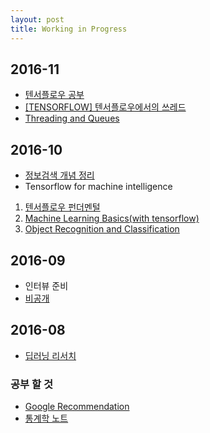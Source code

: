 ```yaml
---
layout: post
title: Working in Progress
---
```

## 2016-11
* [텐서플로우 공부](https://github.com/sweaterr/tensorflowbook)  
 * [[TENSORFLOW] 텐서플로우에서의 쓰레드](http://yujuwon.tistory.com/entry/TENSORFLOW-%ED%85%90%EC%84%9C%ED%94%8C%EB%A1%9C%EC%9A%B0%EC%97%90%EC%84%9C%EC%9D%98-%EC%93%B0%EB%A0%88%EB%93%9C)
 * [Threading and Queues](https://www.tensorflow.org/versions/r0.11/how_tos/threading_and_queues/index.html)
 
## 2016-10
* [정보검색 개념 정리](https://www.evernote.com/shard/s29/sh/6eeb8c1e-f376-4947-84b5-6894ee0a5df1/600ee1f2b3f0646ef9e7bf2ce206276e) 
* Tensorflow for machine intelligence  
 1. [텐서플로우 펀더멘털](https://www.evernote.com/shard/s29/sh/3b83f498-3549-48c4-9a40-5119a58c2788/295769c108025ccdf29e7b74b017105c)
 1. [Machine Learning Basics(with tensorflow)](https://www.evernote.com/shard/s29/sh/64d969c6-4bad-43ac-8857-1e3dec495bd5/1207f425560497681d057e67ac337029)
 1. [Object Recognition and Classification](https://www.evernote.com/shard/s29/sh/73ddb54f-0dad-4270-9e8e-a56d4174d98e/6aecdddda45c09383299f93ce66c08b6)

## 2016-09

* 인터뷰 준비
 * [비공개](https://github.com/sweaterr/bookmarking)

## 2016-08

* [딥러닝 리서치](https://www.evernote.com/shard/s29/sh/ccc34407-349e-45e9-84e4-9a0d89dbeece/db06b1edce00b717e5493400d5947bd9
)


### 공부 할 것

* [Google Recommendation](https://www.google.com/about/careers/students/guide-to-technical-development.html)
* [통계학 노트](http://jaekwangkim.com/)
